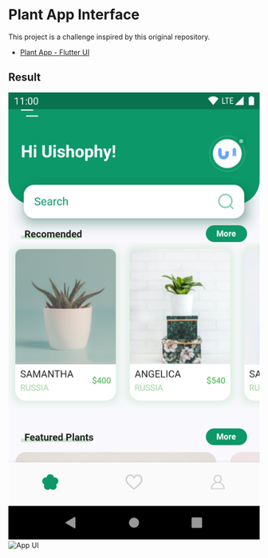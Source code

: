 # Plant App Interface

This project is a challenge inspired by this original repository.

- [Plant App - Flutter UI](https://https://github.com/abuanwar072/Plant-App-Flutter-UI)

## Result
![App UI](/home.png)
![App UI](/details.png)
